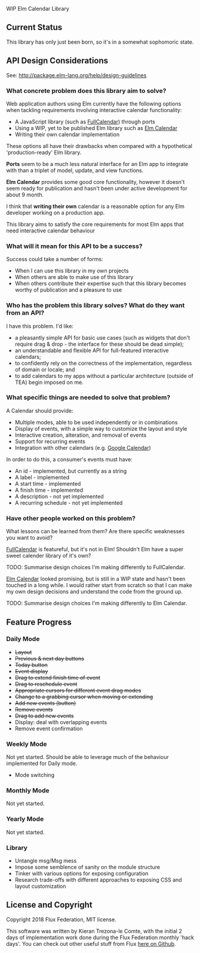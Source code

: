 WIP Elm Calendar Library


## Current Status

This library has only just been born, so it's in a somewhat sophomoric state.


## API Design Considerations

See: http://package.elm-lang.org/help/design-guidelines


### What concrete problem does this library aim to solve?

Web application authors using Elm currently have the following options when
tackling requirements involving interactive calendar functionality:

 * A JavaScript library (such as [FullCalendar][full-calendar-site]) through
   ports
 * Using a WIP, yet to be published Elm library such as [Elm Calendar][elm-calendar-github-repo]
 * Writing their own calendar implementation

These options all have their drawbacks when compared with a hypothetical
'production-ready' Elm library.

**Ports** seem to be a much less natural interface for an Elm app to integrate with
than a triplet of model, update, and view functions.

**Elm Calendar** provides some good core functionality, however it doesn't seem
ready for publication and hasn't been under active development for about 9
month.

I think that **writing their own** calendar is a reasonable option for any Elm
developer working on a production app.

This library aims to satisfy the core requirements for most Elm apps that need
interactive calendar behaviour


### What will it mean for this API to be a success?

Success could take a number of forms:

 * When I can use this library in my own projects
 * When others are able to make use of this library
 * When others contribute their expertise such that this library becomes worthy
   of publication and a pleasure to use

### Who has the problem this library solves? What do they want from an API?

I have this problem. I'd like:

 * a pleasantly simple API for basic use cases (such as widgets that don't
   require drag & drop - the interface for these should be dead simple);
 * an understandable and flexible API for full-featured interactive calendars;
 * to confidently rely on the correctness of the implementation, regardless of
   domain or locale; and
 * to add calendars to my apps without a particular architecture (outside of
   TEA) begin imposed on me.


### What specific things are needed to solve that problem?

A Calendar should provide:
 * Multiple modes, able to be used independently or in combinations
 * Display of events, with a simple way to customize the layout and style
 * Interactive creation, alteration, and removal of events
 * Support for recurring events
 * Integration with other calendars (e.g. [Google Calendar][google-calendar-api])

In order to do this, a consumer's events must have:
 * An id - implemented, but currently as a string
 * A label - implemented
 * A start time - implemented
 * A finish time - implemented
 * A description - not yet implemented
 * A recurring schedule - not yet implemented


### Have other people worked on this problem?

What lessons can be learned from them? Are there specific weaknesses you want to
avoid?

[FullCalendar][full-calendar-site] is featureful, but it's not in Elm! Shouldn't
Elm have a super sweet calender library of it's own?

TODO: Summarise design choices I'm making differently to FullCalendar.

[Elm Calendar][elm-calendar-github-repo] looked promising, but is still in a WIP
state and hasn't been touched in a long while. I would rather start from scratch
so that I can make my own design decisions and understand the code from the
ground up.

TODO: Summarise design choices I'm making differently to Elm Calendar.


## Feature Progress

### Daily Mode

* ~~Layout~~
* ~~Previous & next day buttons~~
* ~~Today button~~
* ~~Event display~~
* ~~Drag to extend finish time of event~~
* ~~Drag to reschedule event~~
* ~~Appropriate cursors for different event drag modes~~
* ~~Change to a grabbing cursor when moving or extending~~
* ~~Add new events (button)~~
* ~~Remove events~~
* ~~Drag to add new events~~
* Display: deal with overlapping events
* Remove event confirmation


### Weekly Mode

Not yet started. Should be able to leverage much of the behaviour implemented
for Daily mode.

* Mode switching


### Monthly Mode

Not yet started.


### Yearly Mode

Not yet started.


### Library

 * Untangle msg/Msg mess
 * Impose some semblence of sanity on the module structure
 * Tinker with various options for exposing configuration
 * Research trade-offs with different approaches to exposing CSS and layout
   customization

## License and Copyright

Copyright 2018 Flux Federation, MIT license.

This software was written by Kieran Trezona-le Comte, with the initial 2 days of
implementation work done during the Flux Federation monthly 'hack days'. You can
check out other useful stuff from Flux [here on Github][flux-github].


[full-calendar-site]: https://fullcalendar.io
[elm-calendar-github-repo]: https://github.com/thebritican/elm-calendar
[google-calendar-api]: https://developers.google.com/calendar
[flux-github]: https://github.com/fluxfederation

